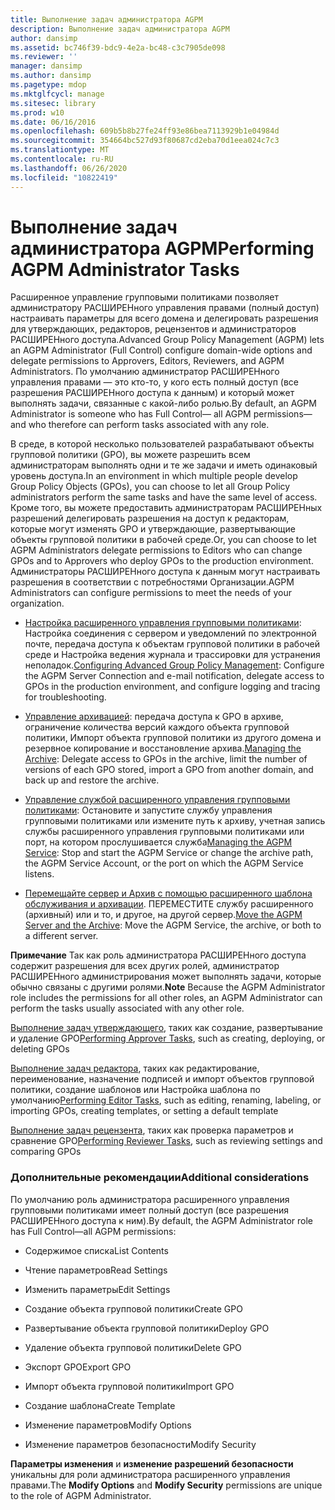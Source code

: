```yaml
---
title: Выполнение задач администратора AGPM
description: Выполнение задач администратора AGPM
author: dansimp
ms.assetid: bc746f39-bdc9-4e2a-bc48-c3c7905de098
ms.reviewer: ''
manager: dansimp
ms.author: dansimp
ms.pagetype: mdop
ms.mktglfcycl: manage
ms.sitesec: library
ms.prod: w10
ms.date: 06/16/2016
ms.openlocfilehash: 609b5b8b27fe24ff93e86bea7113929b1e04984d
ms.sourcegitcommit: 354664bc527d93f80687cd2eba70d1eea024c7c3
ms.translationtype: MT
ms.contentlocale: ru-RU
ms.lasthandoff: 06/26/2020
ms.locfileid: "10822419"
---
```

# <span data-ttu-id="f68a2-103">Выполнение задач администратора AGPM</span><span class="sxs-lookup"><span data-stu-id="f68a2-103">Performing AGPM Administrator Tasks</span></span>


<span data-ttu-id="f68a2-104">Расширенное управление групповыми политиками позволяет администратору РАСШИРЕНного управления правами (полный доступ) настраивать параметры для всего домена и делегировать разрешения для утверждающих, редакторов, рецензентов и администраторов РАСШИРЕНного доступа.</span><span class="sxs-lookup"><span data-stu-id="f68a2-104">Advanced Group Policy Management (AGPM) lets an AGPM Administrator (Full Control) configure domain-wide options and delegate permissions to Approvers, Editors, Reviewers, and AGPM Administrators.</span></span> <span data-ttu-id="f68a2-105">По умолчанию администратор РАСШИРЕНного управления правами — это кто-то, у кого есть полный доступ (все разрешения РАСШИРЕНного доступа к данным) и который может выполнять задачи, связанные с какой-либо ролью.</span><span class="sxs-lookup"><span data-stu-id="f68a2-105">By default, an AGPM Administrator is someone who has Full Control— all AGPM permissions—and who therefore can perform tasks associated with any role.</span></span>

<span data-ttu-id="f68a2-106">В среде, в которой несколько пользователей разрабатывают объекты групповой политики (GPO), вы можете разрешить всем администраторам выполнять одни и те же задачи и иметь одинаковый уровень доступа.</span><span class="sxs-lookup"><span data-stu-id="f68a2-106">In an environment in which multiple people develop Group Policy Objects (GPOs), you can choose to let all Group Policy administrators perform the same tasks and have the same level of access.</span></span> <span data-ttu-id="f68a2-107">Кроме того, вы можете предоставить администраторам РАСШИРЕНных разрешений делегировать разрешения на доступ к редакторам, которые могут изменять GPO и утверждающие, развертывающие объекты групповой политики в рабочей среде.</span><span class="sxs-lookup"><span data-stu-id="f68a2-107">Or, you can choose to let AGPM Administrators delegate permissions to Editors who can change GPOs and to Approvers who deploy GPOs to the production environment.</span></span> <span data-ttu-id="f68a2-108">Администраторы РАСШИРЕНного доступа к данным могут настраивать разрешения в соответствии с потребностями Организации.</span><span class="sxs-lookup"><span data-stu-id="f68a2-108">AGPM Administrators can configure permissions to meet the needs of your organization.</span></span>

-   <span data-ttu-id="f68a2-109">[Настройка расширенного управления групповыми политиками](configuring-advanced-group-policy-management-agpm40.md): Настройка соединения с сервером и уведомлений по электронной почте, передача доступа к объектам групповой политики в рабочей среде и Настройка ведения журнала и трассировки для устранения неполадок.</span><span class="sxs-lookup"><span data-stu-id="f68a2-109">[Configuring Advanced Group Policy Management](configuring-advanced-group-policy-management-agpm40.md): Configure the AGPM Server Connection and e-mail notification, delegate access to GPOs in the production environment, and configure logging and tracing for troubleshooting.</span></span>

-   <span data-ttu-id="f68a2-110">[Управление архивацией](managing-the-archive-agpm40.md): передача доступа к GPO в архиве, ограничение количества версий каждого объекта групповой политики, Импорт объекта групповой политики из другого домена и резервное копирование и восстановление архива.</span><span class="sxs-lookup"><span data-stu-id="f68a2-110">[Managing the Archive](managing-the-archive-agpm40.md): Delegate access to GPOs in the archive, limit the number of versions of each GPO stored, import a GPO from another domain, and back up and restore the archive.</span></span>

-   <span data-ttu-id="f68a2-111">[Управление службой расширенного управления групповыми политиками](managing-the-agpm-service-agpm40.md): Остановите и запустите службу управления групповыми политиками или измените путь к архиву, учетная запись службы расширенного управления групповыми политиками или порт, на котором прослушивается служба</span><span class="sxs-lookup"><span data-stu-id="f68a2-111">[Managing the AGPM Service](managing-the-agpm-service-agpm40.md): Stop and start the AGPM Service or change the archive path, the AGPM Service Account, or the port on which the AGPM Service listens.</span></span>

-   <span data-ttu-id="f68a2-112">[Перемещайте сервер и Архив с помощью расширенного шаблона обслуживания и архивации](move-the-agpm-server-and-the-archive-agpm40.md). ПЕРЕМЕСТИТЕ службу расширенного (архивный) или и то, и другое, на другой сервер.</span><span class="sxs-lookup"><span data-stu-id="f68a2-112">[Move the AGPM Server and the Archive](move-the-agpm-server-and-the-archive-agpm40.md): Move the AGPM Service, the archive, or both to a different server.</span></span>

<span data-ttu-id="f68a2-113">**Примечание**  Так как роль администратора РАСШИРЕНного доступа содержит разрешения для всех других ролей, администратор РАСШИРЕНного администрирования может выполнять задачи, которые обычно связаны с другими ролями.</span><span class="sxs-lookup"><span data-stu-id="f68a2-113">**Note** Because the AGPM Administrator role includes the permissions for all other roles, an AGPM Administrator can perform the tasks usually associated with any other role.</span></span>

<span data-ttu-id="f68a2-114">[Выполнение задач утверждающего](performing-approver-tasks-agpm40.md), таких как создание, развертывание и удаление GPO</span><span class="sxs-lookup"><span data-stu-id="f68a2-114">[Performing Approver Tasks](performing-approver-tasks-agpm40.md), such as creating, deploying, or deleting GPOs</span></span>

<span data-ttu-id="f68a2-115">[Выполнение задач редактора](performing-editor-tasks-agpm40.md), таких как редактирование, переименование, назначение подписей и импорт объектов групповой политики, создание шаблонов или Настройка шаблона по умолчанию</span><span class="sxs-lookup"><span data-stu-id="f68a2-115">[Performing Editor Tasks](performing-editor-tasks-agpm40.md), such as editing, renaming, labeling, or importing GPOs, creating templates, or setting a default template</span></span>

<span data-ttu-id="f68a2-116">[Выполнение задач рецензента](performing-reviewer-tasks-agpm40.md), таких как проверка параметров и сравнение GPO</span><span class="sxs-lookup"><span data-stu-id="f68a2-116">[Performing Reviewer Tasks](performing-reviewer-tasks-agpm40.md), such as reviewing settings and comparing GPOs</span></span>

 

### <span data-ttu-id="f68a2-117">Дополнительные рекомендации</span><span class="sxs-lookup"><span data-stu-id="f68a2-117">Additional considerations</span></span>

<span data-ttu-id="f68a2-118">По умолчанию роль администратора расширенного управления групповыми политиками имеет полный доступ (все разрешения РАСШИРЕНного доступа к ним).</span><span class="sxs-lookup"><span data-stu-id="f68a2-118">By default, the AGPM Administrator role has Full Control—all AGPM permissions:</span></span>

-   <span data-ttu-id="f68a2-119">Содержимое списка</span><span class="sxs-lookup"><span data-stu-id="f68a2-119">List Contents</span></span>

-   <span data-ttu-id="f68a2-120">Чтение параметров</span><span class="sxs-lookup"><span data-stu-id="f68a2-120">Read Settings</span></span>

-   <span data-ttu-id="f68a2-121">Изменить параметры</span><span class="sxs-lookup"><span data-stu-id="f68a2-121">Edit Settings</span></span>

-   <span data-ttu-id="f68a2-122">Создание объекта групповой политики</span><span class="sxs-lookup"><span data-stu-id="f68a2-122">Create GPO</span></span>

-   <span data-ttu-id="f68a2-123">Развертывание объекта групповой политики</span><span class="sxs-lookup"><span data-stu-id="f68a2-123">Deploy GPO</span></span>

-   <span data-ttu-id="f68a2-124">Удаление объекта групповой политики</span><span class="sxs-lookup"><span data-stu-id="f68a2-124">Delete GPO</span></span>

-   <span data-ttu-id="f68a2-125">Экспорт GPO</span><span class="sxs-lookup"><span data-stu-id="f68a2-125">Export GPO</span></span>

-   <span data-ttu-id="f68a2-126">Импорт объекта групповой политики</span><span class="sxs-lookup"><span data-stu-id="f68a2-126">Import GPO</span></span>

-   <span data-ttu-id="f68a2-127">Создание шаблона</span><span class="sxs-lookup"><span data-stu-id="f68a2-127">Create Template</span></span>

-   <span data-ttu-id="f68a2-128">Изменение параметров</span><span class="sxs-lookup"><span data-stu-id="f68a2-128">Modify Options</span></span>

-   <span data-ttu-id="f68a2-129">Изменение параметров безопасности</span><span class="sxs-lookup"><span data-stu-id="f68a2-129">Modify Security</span></span>

<span data-ttu-id="f68a2-130">**Параметры изменения** и **изменение разрешений безопасности** уникальны для роли администратора расширенного управления правами.</span><span class="sxs-lookup"><span data-stu-id="f68a2-130">The **Modify Options** and **Modify Security** permissions are unique to the role of AGPM Administrator.</span></span>

 

 





